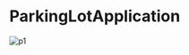# ParkingLotApplication
![p1](https://img.freepik.com/premium-vector/car-parking-illustration_92926-521.jpg)

